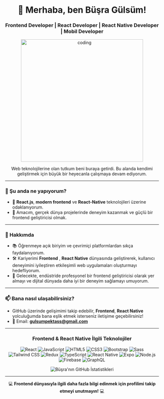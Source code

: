  <h1 align="center">👋 Merhaba, ben Büşra Gülsüm! </h1>
<h3 align="center">Frontend Developer | React Developer | React Native Developer | Mobil Developer </h3>

<p align="center">
  <img src="https://i.giphy.com/media/L1R1tvI9svkIWwpVYr/giphy.gif" alt="coding" width="400" />
</p>


<p align="center">
  Web teknolojilerine olan tutkum beni buraya getirdi. Bu alanda kendimi geliştirmek için büyük bir heyecanla çalışmaya devam ediyorum.
</p>

---

### 🌱 Şu anda ne yapıyorum?
- 🔭 **React.js**, **modern frontend** ve **React-Native** teknolojileri üzerine odaklanıyorum.
- 🎯 Amacım, gerçek dünya projelerinde deneyim kazanmak ve güçlü bir frontend geliştiricisi olmak.

---

### 💬 Hakkımda
- 📚 Öğrenmeye açık biriyim ve çevrimiçi platformlardan sıkça faydalanıyorum.
- 🛠️ Kariyerimi **Frontend** , **React Native** dünyasında geliştirerek, kullanıcı deneyimini iyileştiren etkileşimli web uygulamaları oluşturmayı hedefliyorum.
- 🚀 Gelecekte, endüstride profesyonel bir frontend geliştiricisi olarak yer almayı ve dijital dünyada daha iyi bir deneyim sağlamayı umuyorum.

---

### 📫 Bana nasıl ulaşabilirsiniz?
- GitHub üzerinde gelişimimi takip edebilir, **Frontend**, **React Native** yolculuğumda bana eşlik etmek isterseniz iletişime geçebilirsiniz!
- 📧 Email: **gulsumpektass@gmail.com**

---

<h3 align="center">Frontend & React Native İlgili Teknolojiler</h3>
<p align="center">
  <!-- Frontend Teknolojileri -->
  <img src="https://img.shields.io/badge/React-%2320232a.svg?style=for-the-badge&logo=react&logoColor=%2361DAFB" alt="React" />
  <img src="https://img.shields.io/badge/JavaScript-%23F7DF1E.svg?style=for-the-badge&logo=javascript&logoColor=black" alt="JavaScript" />
  <img src="https://img.shields.io/badge/HTML5-%23E34F26.svg?style=for-the-badge&logo=html5&logoColor=white" alt="HTML5" />
  <img src="https://img.shields.io/badge/CSS3-%231572B6.svg?style=for-the-badge&logo=css3&logoColor=white" alt="CSS3" />
  <img src="https://img.shields.io/badge/Bootstrap-%23563D7C.svg?style=for-the-badge&logo=bootstrap&logoColor=white" alt="Bootstrap" />
  <img src="https://img.shields.io/badge/Sass-%23CC6699.svg?style=for-the-badge&logo=sass&logoColor=white" alt="Sass" />
  <img src="https://img.shields.io/badge/Tailwind%20CSS-%2338B2AC.svg?style=for-the-badge&logo=tailwind-css&logoColor=white" alt="Tailwind CSS" />
  <img src="https://img.shields.io/badge/Redux-%23764ABC.svg?style=for-the-badge&logo=redux&logoColor=white" alt="Redux" />
  <img src="https://img.shields.io/badge/TypeScript-%23007ACC.svg?style=for-the-badge&logo=typescript&logoColor=white" alt="TypeScript" />

  <!-- React Native Teknolojileri -->
  <img src="https://img.shields.io/badge/React%20Native-%2320232a.svg?style=for-the-badge&logo=react&logoColor=%2361DAFB" alt="React Native" />
  <img src="https://img.shields.io/badge/Expo-%23000020.svg?style=for-the-badge&logo=expo&logoColor=white" alt="Expo" />
  <img src="https://img.shields.io/badge/Node.js-%2343853D.svg?style=for-the-badge&logo=node.js&logoColor=white" alt="Node.js" />
  <img src="https://img.shields.io/badge/Firebase-%23039BE5.svg?style=for-the-badge&logo=firebase&logoColor=white" alt="Firebase" />
  <img src="https://img.shields.io/badge/GraphQL-%23E10098.svg?style=for-the-badge&logo=graphql&logoColor=white" alt="GraphQL" />
</p>


<p align="center">
  <img src="https://github-readme-stats.vercel.app/api?username=gulsumbusra&show_icons=true&theme=radical" alt="Büşra'nın GitHub İstatistikleri" />
</p>

---

<p align="center">💻 <strong>Frontend dünyasıyla ilgili daha fazla bilgi edinmek için profilimi takip etmeyi unutmayın!</strong> 💻</p>

